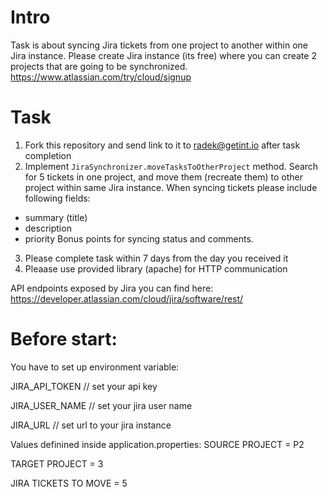 # Intro
Task is about syncing Jira tickets from one project to another within one Jira instance.
Please create Jira instance (its free) where you can create 2 projects that are going to be synchronized.
https://www.atlassian.com/try/cloud/signup

# Task
1. Fork this repository and send link to it to radek@getint.io after task completion
2. Implement `JiraSynchronizer.moveTasksToOtherProject` method. Search for 5 tickets in one project, and move them (recreate them) to other project within same Jira instance.
When syncing tickets please include following fields:
- summary (title)
- description
- priority
Bonus points for syncing status and comments.
3. Please complete task within 7 days from the day you received it
4. Pleaase use provided library (apache) for HTTP communication
  
API endpoints exposed by Jira you can find here:
https://developer.atlassian.com/cloud/jira/software/rest/

# Before start:
You have to set up environment variable:

JIRA_API_TOKEN  // set your api key

JIRA_USER_NAME // set your jira user name

JIRA_URL // set url to your jira instance

Values definined inside application.properties:
SOURCE PROJECT = P2

TARGET PROJECT = 3

JIRA TICKETS TO MOVE = 5
